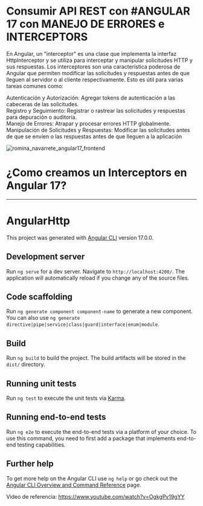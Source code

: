 # Consumir API REST con #ANGULAR 17 con MANEJO DE ERRORES e INTERCEPTORS
En Angular, un "interceptor" es una clase que implementa la interfaz HttpInterceptor y se utiliza para interceptar y manipular solicitudes HTTP y sus respuestas. Los interceptores son una característica poderosa de Angular que permiten modificar las solicitudes y respuestas antes de que lleguen al servidor o al cliente respectivamente. Esto es útil para varias tareas comunes como:
 
Autenticación y Autorización: Agregar tokens de autenticación a las cabeceras de las solicitudes.  
Registro y Seguimiento: Registrar o rastrear las solicitudes y respuestas para depuración o auditoría.  
Manejo de Errores: Atrapar y procesar errores HTTP globalmente.  
Manipulación de Solicitudes y Respuestas: Modificar las solicitudes antes de que se envíen o las respuestas antes de que lleguen a la aplicación  

![romina_navarrete_angular17_frontend](https://github.com/rominarg/Interceptors_httpClient_angular17/assets/45200064/02844798-7792-47e1-8fde-61b2e3833c4b)


# ¿Como creamos un Interceptors en Angular 17?
----------------------------------------------

# AngularHttp

This project was generated with [Angular CLI](https://github.com/angular/angular-cli) version 17.0.0.

## Development server

Run `ng serve` for a dev server. Navigate to `http://localhost:4200/`. The application will automatically reload if you change any of the source files.

## Code scaffolding

Run `ng generate component component-name` to generate a new component. You can also use `ng generate directive|pipe|service|class|guard|interface|enum|module`.

## Build

Run `ng build` to build the project. The build artifacts will be stored in the `dist/` directory.

## Running unit tests

Run `ng test` to execute the unit tests via [Karma](https://karma-runner.github.io).

## Running end-to-end tests

Run `ng e2e` to execute the end-to-end tests via a platform of your choice. To use this command, you need to first add a package that implements end-to-end testing capabilities.

## Further help

To get more help on the Angular CLI use `ng help` or go check out the [Angular CLI Overview and Command Reference](https://angular.io/cli) page.


Video de referencia: https://www.youtube.com/watch?v=OgkgPv19gYY
